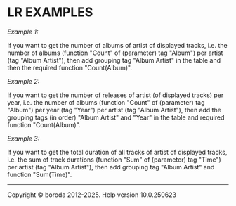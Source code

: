 # LR EXAMPLES

*Example 1:*

If you want to get the number of albums of artist of displayed tracks, i.e. the number of albums (function "Count" of (parameter) tag "Album") per artist (tag "Album Artist"), then add grouping tag "Album Artist" in the table and then the required function "Count(Album)".

*Example 2:*

If you want to get the number of releases of artist (of displayed tracks) per year, i.e. the number of albums (function "Count" of (parameter) tag "Album") per year (tag "Year") per artist (tag "Album Artist"), then add the grouping tags (in order) "Album Artist" and "Year" in the table and required function "Count(Album)".

*Example 3:*

If you want to get the total duration of all tracks of artist of displayed tracks, i.e. the sum of track durations (function "Sum" of (parameter) tag "Time") per artist (tag "Album Artist"), then add grouping tag "Album Artist" and function "Sum(Time)".

***

Copyright © boroda 2012-2025. Help version 10.0.250623